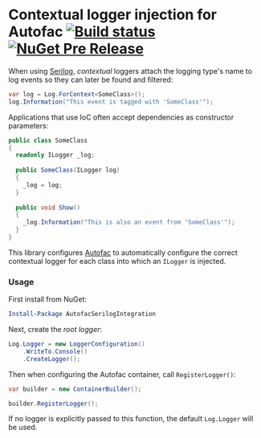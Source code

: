 # Contextual logger injection for Autofac [![Build status](https://ci.appveyor.com/api/projects/status/8lhjil6fkjlouda8/branch/dev?svg=true)](https://ci.appveyor.com/project/NicholasBlumhardt/autofac-serilog-integration/branch/dev) [![NuGet Pre Release](https://img.shields.io/nuget/vpre/AutofacSerilogIntegration.svg)](https://nuget.org/packages/AutofacSerilogIntegration)

When using [Serilog](http://serilog.net), _contextual_ loggers attach the logging type's name to log events so they can later be found and filtered:

```csharp
var log = Log.ForContext<SomeClass>();
log.Information("This event is tagged with 'SomeClass'");
```

Applications that use IoC often accept dependencies as constructor parameters:

```csharp
public class SomeClass
{
  readonly ILogger _log;
  
  public SomeClass(ILogger log)
  {
    _log = log;
  }
  
  public void Show()
  {
    _log.Information("This is also an event from 'SomeClass'");
  }
}
```

This library configures [Autofac](http://autofac.org) to automatically configure the correct contextual logger for each class into which an `ILogger` is injected.

### Usage

First install from NuGet:

```powershell
Install-Package AutofacSerilogIntegration
```

Next, create the _root logger_:

```csharp
Log.Logger = new LoggerConfiguration()
    .WriteTo.Console()
    .CreateLogger();
```

Then when configuring the Autofac container, call `RegisterLogger()`:

```csharp
var builder = new ContainerBuilder();

builder.RegisterLogger();
```

If no logger is explicitly passed to this function, the default `Log.Logger` will be used.
